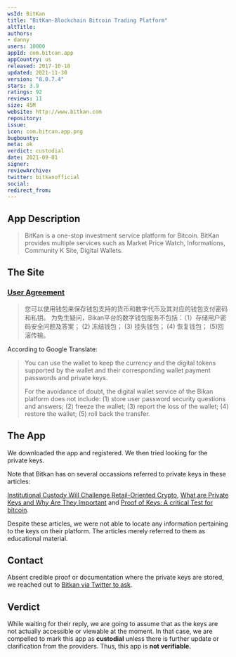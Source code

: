 ```yaml
---
wsId: BitKan
title: "BitKan-Blockchain Bitcoin Trading Platform"
altTitle: 
authors:
- danny
users: 10000
appId: com.bitcan.app
appCountry: us
released: 2017-10-18
updated: 2021-11-30
version: "8.0.7.4"
stars: 3.9
ratings: 92
reviews: 11
size: 45M
website: http://www.bitkan.com
repository: 
issue: 
icon: com.bitcan.app.png
bugbounty: 
meta: ok
verdict: custodial
date: 2021-09-01
signer: 
reviewArchive:
twitter: bitkanofficial
social:
redirect_from:
---
```


## App Description

> BitKan is a one-stop investment service platform for Bitcoin. BitKan provides multiple services such as Market Price Watch, Informations, Community K Site, Digital Wallets.

## The Site

### [User Agreement](https://bitkan.com/help/protocol)

> 您可以使用钱包来保存钱包支持的货币和数字代币及其对应的钱包支付密码和私钥。
为免生疑问，Bikan平台的数字钱包服务不包括：（1）存储用户密码安全问题及答案； (2) 冻结钱包； (3) 挂失钱包； (4) 恢复钱包； (5)回滚传输。

According to Google Translate:

> You can use the wallet to keep the currency and the digital tokens supported by the wallet and their corresponding wallet payment passwords and private keys.
>
> For the avoidance of doubt, the digital wallet service of the Bikan platform does not include: (1) store user password security questions and answers; (2) freeze the wallet; (3) report the loss of the wallet; (4) restore the wallet; (5) roll back the transfer.

## The App

We downloaded the app and registered. We then tried looking for the private keys. 

Note that Bitkan has on several occassions referred to private keys in these articles:

[Institutional Custody Will Challenge Retail-Oriented Crypto](https://bitkan.com/news/topic/555748), [What are Private Keys and Why Are They Important](https://bitkan.com/zh/news/topic/377326) and [Proof of Keys: A critical Test for bitcoin](https://bitkan.com/news/topic/552254).

Despite these articles, we were not able to locate any information pertaining to the keys on their platform. The articles merely referred to them as educational material.

## Contact

Absent credible proof or documentation where the private keys are stored, we reached out to [Bitkan via Twitter to ask](https://twitter.com/BitcoinWalletz/status/1451073356900405248).

## Verdict

While waiting for their reply, we are going to assume that as the keys are not actually accessible or viewable at the moment. In that case, we are compelled to mark this app as **custodial** unless there is further update or clarification from the providers. Thus, this app is **not verifiable.**
